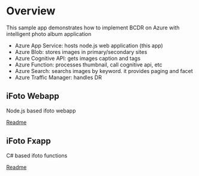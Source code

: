 # Overview

This sample app demonstrates how to implement BCDR on Azure with intelligent photo album application

- Azure App Service: hosts node.js web application (this app)
- Azure Blob: stores images in primary/secondary sites
- Azure Cognitive API: gets images caption and tags
- Azure Function: processes thumbnail, call cognitive api, etc
- Azure Search: searchs images by keyword. it provides paging and facet
- Azure Traffic Manager: handles DR

## iFoto Webapp

Node.js based ifoto webapp

[Readme](./webapp/README.md)


## iFoto Fxapp

C# based ifoto functions

[Readme](./fxapp/README.md)

